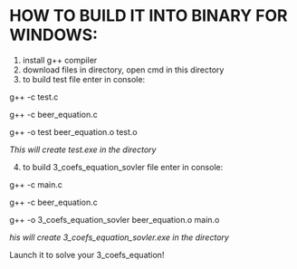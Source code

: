 # HOW TO BUILD IT INTO BINARY FOR WINDOWS:

  1. install g++ compiler
  2. download files in directory, open cmd in this directory
  3. to build test file enter in console:

g++ -c test.c

g++ -c beer_equation.c

g++ -o test beer_equation.o test.o


*This will create test.exe in the directory*

4. to build 3_coefs_equation_sovler file enter in console:

g++ -c main.c

g++ -c beer_equation.c

g++ -o 3_coefs_equation_sovler beer_equation.o main.o


*his will create 3_coefs_equation_sovler.exe in the directory*

Launch it to solve your 3_coefs_equation!
